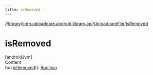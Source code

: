 ```yaml
---
title: isRemoved -
---
```

//[library](../../index.md)/[com.uploadcare.android.library.api](../index.md)/[UploadcareFile](index.md)/[isRemoved](is-removed.md)



# isRemoved  
[androidJvm]  
Content  
fun [isRemoved](is-removed.md)(): [Boolean](https://kotlinlang.org/api/latest/jvm/stdlib/kotlin/-boolean/index.html)  



